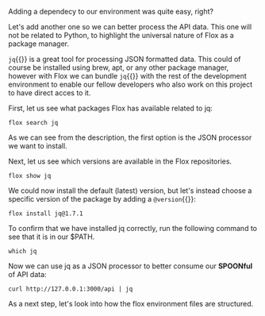 Adding a dependecy to our environment was quite easy, right?

Let's add another one so we can better process the API data. This one will not be related to Python, to highlight the universal nature of Flox as a package manager.

`jq`{{}} is a great tool for processing JSON formatted data. This could of course be installed using brew, apt, or any other package manager, however with Flox we can bundle `jq`{{}} with the rest of the development environment to enable our fellow developers who also work on this project to have direct acces to it.

First, let us see what packages Flox has available related to jq:

`flox search jq`

As we can see from the description, the first option is the JSON processor we want to install.

Next, let us see which versions are available in the Flox repositories.

`flox show jq`

We could now install the default (latest) version, but let's instead choose a specific version of the package by adding a `@version`{{}}:

`flox install jq@1.7.1`

To confirm that we have installed jq correctly, run the following command to see that it is in our $PATH.

`which jq`

Now we can use jq as a JSON processor to better consume our **SPOONful** of API data:

`curl http://127.0.0.1:3000/api | jq`

As a next step, let's look into how the flox environment files are structured.

